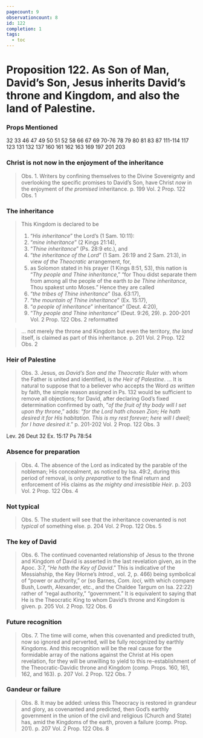 ```yaml
---
pagecount: 9
observationcount: 8
id: 122
completion: 1
tags:
  - toc
---
```

# Proposition 122. As Son of Man, David’s Son, Jesus inherits David’s throne and Kingdom, and also the land of Palestine.

### Props Mentioned
32 33 46 47 49 50 51 52 58 66 67 69 70-76 78 79 80 81 83 87 111-114 117 123 131 132 137 160 161 162 163 169 197 201 203                              
### Christ is not now in the enjoyment of the inheritance
>Obs. 1. Writers by confining themselves to the Divine Sovereignty and overlooking the specific promises to David’s Son, have Christ *now* in the enjoyment of *the promised* inheritance.
>p. 199 Vol. 2 Prop. 122 Obs. 1
### The inheritance
>This Kingdom is declared to be 
>1. “*His inheritance*” the Lord’s (1 Sam. 10:11): 
>2. “*mine inheritance*” (2 Kings 21:14), 
>3. “*Thine inheritance*” (Ps. 28:9 etc.), and 
>4. “*the inheritance of the Lord*” (1 Sam. 26:19 and 2 Sam. 21:3), in view *of the Theocratic* arrangement, for, 
>5. as Solomon stated in his prayer (1 Kings 8:51, 53), this nation is “*Thy people and Thine inheritance*,” “for Thou didst separate them from among all the people of the earth *to be Thine inheritance*, Thou spakest unto Moses.” Hence they are called 
>6. “*the tribes of Thine inheritance*” (Isa. 63:17), 
>7. “*the mountain of Thine inheritance*” (Ex. 15:17), 
>8. “*a people of inheritance*” inheritance” (Deut. 4:20), 
>9. “*Thy people and Thine inheritance*” (Deut. 9:26, 29).
>p. 200-201 Vol. 2 Prop. 122 Obs. 2 reformatted

>... not merely the throne and Kingdom but even the territory, *the land* itself, is claimed as part of this inheritance.
>p. 201 Vol. 2 Prop. 122 Obs. 2
### Heir of Palestine
>Obs. 3. Jesus, *as David’s Son and the Theocratic Ruler* with whom the Father is united and identified, is *the Heir of Palestine*.
>...
>It is natural to suppose that to a believer who accepts the Word *as written* by faith, the simple reason assigned in Ps. 132 would be sufficient to remove all objections; for David, after declaring God’s fixed determination confirmed by oath, “*of the fruit of thy body will I set upon thy throne*,” adds: “*for the Lord hath chosen Zion; He hath desired it for His habitation. This is my rest forever; here will I dwell; for I have desired it*.”
>p. 201-202 Vol. 2 Prop. 122 Obs. 3

Lev. 26
Deut 32
Ex. 15:17
Ps 78:54
### Absence for preparation
>Obs. 4. The absence of the Lord as indicated by the parable of the nobleman; His concealment, as noticed by Isa. 49:2, during this period of removal, is only *preparative* to the final return and enforcement of His claims as *the mighty and irresistible Heir*.
>p. 203 Vol. 2 Prop. 122 Obs. 4
### Not typical
>Obs. 5. The student will see that the inheritance covenanted is not *typical* of something else.
>p. 204 Vol. 2 Prop. 122 Obs. 5
### The key of David
>Obs. 6. The continued covenanted relationship of Jesus to the throne and Kingdom of David is asserted in the last revelation given, as in the Apoc. 3:7, “*He hath the Key of David*.” This is indicative of the Messiahship, the Key (Horne’s *lntrod.*, vol. 2, p. 466) being symbolical of “power or authority,” or (so Barnes, *Com. loci*, with which compare Bush, Lowth, Alexander, etc., and the Chaldee Targum on Isa. 22:22) rather of “regal authority,” “government.” It is equivalent to saying that He is the Theocratic King to whom David’s throne and Kingdom is given.
>p. 205 Vol. 2 Prop. 122 Obs. 6
### Future recognition
>Obs. 7. The time will come, when this covenanted and predicted truth, now so ignored and perverted, will be fully recognized by earthly Kingdoms. And this recognition will be the real cause for the formidable array of the nations against the Christ at His open revelation, for they will be unwilling to yield to this re-establishment of the Theocratic-Davidic throne and Kingdom (comp. Props. 160, 161, 162, and 163).
>p. 207 Vol. 2 Prop. 122 Obs. 7
### Gandeur or failure
>Obs. 8. It may be added: unless this Theocracy is restored in grandeur and glory, as covenanted and predicted, then God’s earthly government in the union of the civil and religious (Church and State) has, amid the Kingdoms of the earth, proven a failure (comp. Prop. 201).
>p. 207 Vol. 2 Prop. 122 Obs. 8

